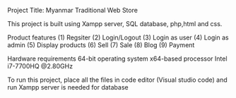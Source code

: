 Project Title: Myanmar Traditional Web Store

This project is built using Xampp server, SQL database, php,html and css.

Product features
(1) Regsiter
(2) Login/Logout
(3) Login as user
(4) Login as admin
(5) Display products
(6) Sell
(7) Sale
(8) Blog
(9) Payment

Hardware requirements
64-bit operating system x64-based processor
Intel i7-7700HQ @2.80GHz

To run this project, place all the files in code editor (Visual studio code) and run
Xampp server is needed for database
